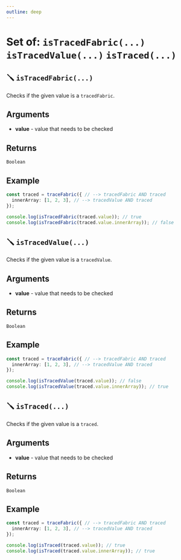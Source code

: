 ```yaml
---
outline: deep
---
```


# Set of: `isTracedFabric(...)` `isTracedValue(...)` `isTraced(...)`

## 🪛 `isTracedFabric(...)`

Checks if the given value is a `tracedFabric`.

## Arguments

* **value** - value that needs to be checked

## Returns

`Boolean`

## Example

```typescript
const traced = traceFabric({ // --> tracedFabric AND traced
  innerArray: [1, 2, 3], // --> tracedValue AND traced
});

console.log(isTracedFabric(traced.value)); // true
console.log(isTracedFabric(traced.value.innerArray)); // false
```

## 🪛 `isTracedValue(...)`

Checks if the given value is a `tracedValue`.

## Arguments

* **value** - value that needs to be checked

## Returns

`Boolean`

## Example

```typescript
const traced = traceFabric({ // --> tracedFabric AND traced
  innerArray: [1, 2, 3], // --> tracedValue AND traced
});

console.log(isTracedValue(traced.value)); // false
console.log(isTracedValue(traced.value.innerArray)); // true
```

## 🪛 `isTraced(...)`

Checks if the given value is a `traced`.

## Arguments

* **value** - value that needs to be checked

## Returns

`Boolean`

## Example

```typescript
const traced = traceFabric({ // --> tracedFabric AND traced
  innerArray: [1, 2, 3], // --> tracedValue AND traced
});

console.log(isTraced(traced.value)); // true
console.log(isTraced(traced.value.innerArray)); // true
```
